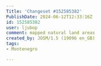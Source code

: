 ```yaml
---
Title: 'Changeset #152585382'
PublishDate: 2024-06-12T12:33:16Z
id: 152585382
user: ljubop
comment: mapped natural land areas
created_by: JOSM/1.5 (19096 en_GB)
tags:
- Montenegro

---
```

